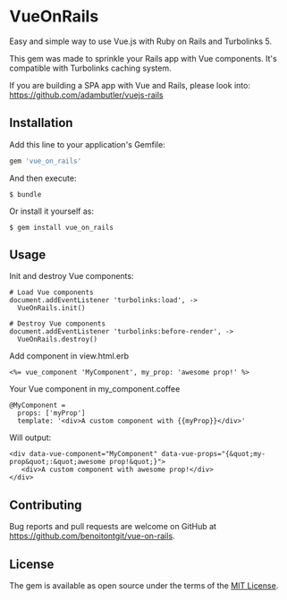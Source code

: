 # VueOnRails

Easy and simple way to use Vue.js with Ruby on Rails and Turbolinks 5.

This gem was made to sprinkle your Rails app with Vue components. 
It's compatible with Turbolinks caching system.

If you are building a SPA app with Vue and Rails, please look into:
https://github.com/adambutler/vuejs-rails

## Installation

Add this line to your application's Gemfile:

```ruby
gem 'vue_on_rails'
```

And then execute:

    $ bundle

Or install it yourself as:

    $ gem install vue_on_rails

## Usage

Init and destroy Vue components:
```
# Load Vue components
document.addEventListener 'turbolinks:load', ->
  VueOnRails.init()

# Destroy Vue components
document.addEventListener 'turbolinks:before-render', ->
  VueOnRails.destroy()
```

Add component in view.html.erb 
```
<%= vue_component 'MyComponent', my_prop: 'awesome prop!' %>
```

Your Vue component in my_component.coffee
```
@MyComponent =
  props: ['myProp']
  template: '<div>A custom component with {{myProp}}</div>'
```

Will output:
```
<div data-vue-component="MyComponent" data-vue-props="{&quot;my-prop&quot;:&quot;awesome prop!&quot;}">
   <div>A custom component with awesome prop!</div>
</div>
```


## Contributing

Bug reports and pull requests are welcome on GitHub at https://github.com/benoitontgit/vue-on-rails.


## License

The gem is available as open source under the terms of the [MIT License](http://opensource.org/licenses/MIT).

